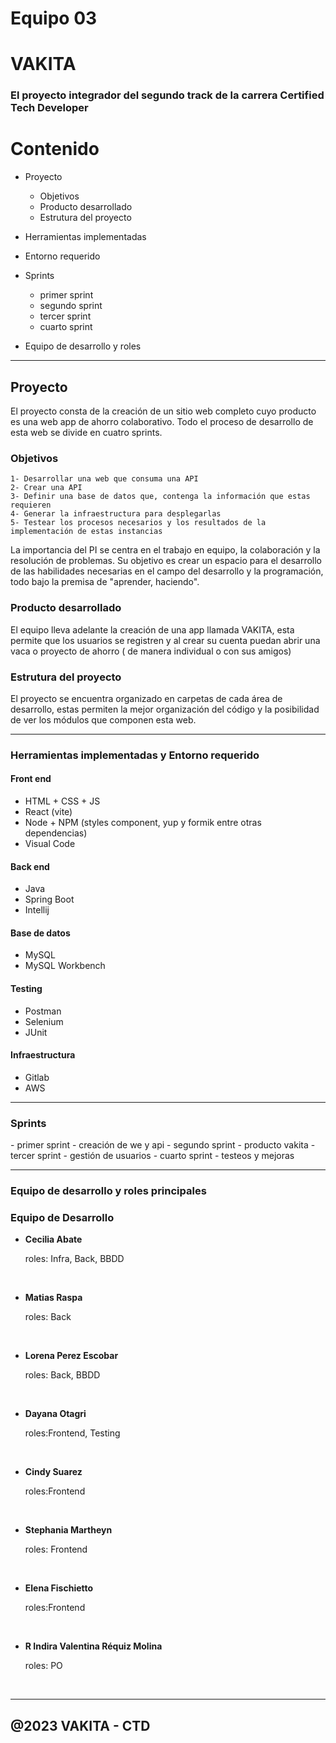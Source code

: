 # Equipo 03

<h1 align-text="center"> VAKITA </h1>

### El proyecto integrador del segundo track de la carrera Certified Tech Developer


# Contenido

- Proyecto
    - Objetivos
    - Producto desarrollado
    - Estrutura del proyecto

- Herramientas implementadas

- Entorno requerido

- Sprints
    - primer sprint
    - segundo sprint
    - tercer sprint 
    - cuarto sprint

- Equipo de desarrollo y roles

<hr/>

 <h2 text-align=center>Proyecto</h2>
 <p>El proyecto consta de la creación de un sitio web completo cuyo producto es una web app de ahorro colaborativo. Todo el proceso de desarrollo de esta web se divide en cuatro sprints.</p>


<h3> Objetivos </h3>

    1- Desarrollar una web que consuma una API
    2- Crear una API
    3- Definir una base de datos que, contenga la información que estas requieren
    4- Generar la infraestructura para desplegarlas
    5- Testear los procesos necesarios y los resultados de la implementación de estas instancias

<p>La importancia del PI se centra en el trabajo en equipo, la colaboración y la resolución de problemas. Su objetivo es crear un espacio para el desarrollo de las habilidades necesarias en el campo del desarrollo y la programación, todo bajo la premisa de "aprender, haciendo".</p>

<h3>Producto desarrollado</h3>
<p>El equipo lleva adelante la creación de una app llamada VAKITA, esta permite que los usuarios se registren y al crear su cuenta puedan abrir una vaca o proyecto de ahorro ( de manera individual o con sus amigos)  <br>


<h3>Estrutura del proyecto</h3>
<p>El proyecto se encuentra organizado en carpetas de cada área de desarrollo, estas permiten la mejor organización del código y la posibilidad de ver los módulos que componen esta web.</p>
<hr/>
<h3>Herramientas implementadas y Entorno requerido</h3>

#### Front end
 - HTML + CSS + JS
 - React (vite)
 - Node + NPM (styles component, yup y formik entre otras dependencias)
 - Visual Code

#### Back end
 - Java 
 - Spring Boot
 - Intellij

#### Base de datos
 - MySQL
 - MySQL Workbench

#### Testing
 - Postman
 - Selenium
 - JUnit

#### Infraestructura
 - Gitlab 
 - AWS

<hr/>
<h3>Sprints</h3>
    - primer sprint -  creación de we y api
- segundo sprint - producto vakita
-tercer sprint - gestión de usuarios
- cuarto sprint - testeos y mejoras

<hr/>


<h3> Equipo de desarrollo y roles principales</h3>

### Equipo de Desarrollo

- <b>Cecilia Abate</b> <p>roles: Infra, Back, BBDD</p>
<br>

- <b>Matias Raspa</b> <p>roles: Back</p> 
<br>

- <b>Lorena Perez Escobar</b> <p>roles: Back, BBDD</p>
<br>

- <b>Dayana Otagri</b> <p>roles:Frontend, Testing</p>
<br>

- <b>Cindy Suarez</b> <p>roles:Frontend</p>
<br>

- <b>Stephania Martheyn</b> <p>roles: Frontend</p>
<br>

- <b>Elena Fischietto</b> <p>roles:Frontend</p>
<br>

- <b>R Indira Valentina Réquiz Molina</b> <p>roles: PO</p> 
<br>

<hr/>

## @2023 VAKITA - CTD 